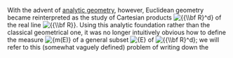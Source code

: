 With the advent of <a href="http://en.wikipedia.org/wiki/Analytic_geometry">analytic geometry</a>,  however, Euclidean geometry became reinterpreted as the study of  Cartesian products <img title="{{\\bf R}^d}" src="http://l.wordpress.com/latex.php?latex=%7B%7B%5Cbf+R%7D%5Ed%7D&amp;bg=ffffff&amp;fg=000000&amp;s=0" alt="{{\\bf R}^d}" /> of the real line <img title="{{\\bf R}}" src="http://l.wordpress.com/latex.php?latex=%7B%7B%5Cbf+R%7D%7D&amp;bg=ffffff&amp;fg=000000&amp;s=0" alt="{{\\bf R}}" />. Using this analytic  foundation rather than the classical geometrical one, it was no longer  intuitively obvious how to define the measure <img title="{m(E)}" src="http://l.wordpress.com/latex.php?latex=%7Bm%28E%29%7D&amp;bg=ffffff&amp;fg=000000&amp;s=0" alt="{m(E)}" /> of a general subset <img title="{E}" src="http://l.wordpress.com/latex.php?latex=%7BE%7D&amp;bg=ffffff&amp;fg=000000&amp;s=0" alt="{E}" /> of <img title="{{\\bf R}^d}" src="http://l.wordpress.com/latex.php?latex=%7B%7B%5Cbf+R%7D%5Ed%7D&amp;bg=ffffff&amp;fg=000000&amp;s=0" alt="{{\\bf R}^d}" />; we will refer to  this (somewhat vaguely defined) problem of writing down the 